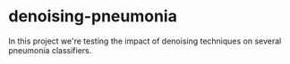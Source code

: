 # denoising-pneumonia
In this project we're testing the impact of denoising techniques on several pneumonia classifiers. 
